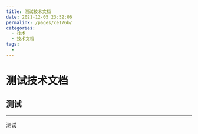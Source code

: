 ```yaml
---
title: 测试技术文档
date: 2021-12-05 23:52:06
permalink: /pages/ce176b/
categories:
  - 技术
  - 技术文档
tags:
  - 
---
```

# 测试技术文档

## 测试

---

测试
